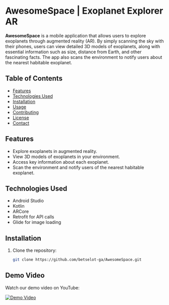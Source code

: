 # AwesomeSpace | Exoplanet Explorer AR

**AwesomeSpace** is a mobile application that allows users to explore exoplanets through augmented reality (AR). By simply scanning the sky with their phones, users can view detailed 3D models of exoplanets, along with essential information such as size, distance from Earth, and other fascinating facts. The app also scans the environment to notify users about the nearest habitable exoplanet.

## Table of Contents
- [Features](#features)
- [Technologies Used](#technologies-used)
- [Installation](#installation)
- [Usage](#usage)
- [Contributing](#contributing)
- [License](#license)
- [Contact](#betselotsemaw@gmail.com)

## Features
- Explore exoplanets in augmented reality.
- View 3D models of exoplanets in your environment.
- Access key information about each exoplanet.
- Scan the environment and notify users of the nearest habitable exoplanet.

## Technologies Used
- Android Studio
- Kotlin
- ARCore
- Retrofit for API calls
- Glide for image loading

## Installation
1. Clone the repository:
   ```bash
   git clone https://github.com/betselot-ga/AwesomeSpace.git
## Demo Video
Watch our demo video on YouTube:

[![Demo Video]([https://img.youtube.com/vi/abcd1234/0.jpg)](https://www.youtube.com/watch?v=abcd1234](https://youtube.com/shorts/uuYwhkNSq8M?feature=share))
